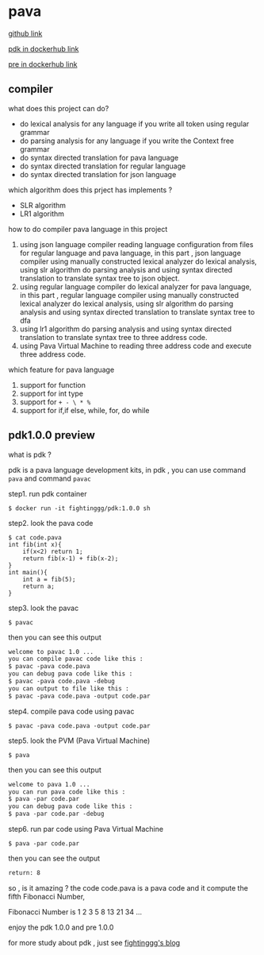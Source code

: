 # pava
[github link](https://github.com/fightinggg/compiler)

[pdk in dockerhub link](https://hub.docker.com/r/fightinggg/pdk)

[pre in dockerhub link](https://hub.docker.com/r/fightinggg/pre)

## compiler
what does this project can do? 
- do lexical analysis for any language if you write all token using regular grammar
- do parsing analysis for any language if you write the Context free grammar
- do syntax directed translation for pava language
- do syntax directed translation for regular language
- do syntax directed translation for json language

which algorithm does this prject has implements ?
- SLR algorithm
- LR1 algorithm

how to do compiler pava language in this project
1. using json language compiler reading language configuration from files for regular language and pava language, in this part , json language compiler using manually constructed lexical analyzer do lexical analysis, using slr algorithm do parsing analysis and using syntax directed translation to translate syntax tree to json object.
2. using regular language compiler do  lexical analyzer for pava language, in this part , regular language compiler using manually constructed lexical analyzer do lexical analysis, using slr algorithm do parsing analysis and using syntax directed translation to translate syntax tree to dfa
3. using lr1 algorithm do parsing analysis and using syntax directed translation to translate syntax tree to three address code.
4. using Pava Virtual Machine to reading three address code and execute three address code.

which feature for pava language
1. support for function
2. support for int type
3. support for `+ - \ * %`
4. support for if,if else, while, for, do while

## pdk1.0.0 preview
what is pdk ?

pdk is a pava language development kits, in pdk , you can use command `pava` and command `pavac`

step1. run pdk container
```shell
$ docker run -it fightinggg/pdk:1.0.0 sh
```

step2. look the pava code
```shell
$ cat code.pava
int fib(int x){
    if(x<2) return 1;
    return fib(x-1) + fib(x-2);
}
int main(){
    int a = fib(5);
    return a;
}
```

step3. look the pavac
```shell
$ pavac
```
then you can see this output
```txt
welcome to pavac 1.0 ...
you can compile pavac code like this :
$ pavac -pava code.pava
you can debug pava code like this :
$ pavac -pava code.pava -debug
you can output to file like this :
$ pavac -pava code.pava -output code.par
```

step4. compile pava code using pavac
```shell
$ pavac -pava code.pava -output code.par
```

step5. look the PVM (Pava Virtual Machine)
```shell
$ pava
```
then you can see this output 
```txt
welcome to pava 1.0 ...
you can run pava code like this :
$ pava -par code.par
you can debug pava code like this :
$ pava -par code.par -debug
```

step6. run par code using Pava Virtual Machine
```shell
$ pava -par code.par
```
then you can see the output 
```txt
return: 8
```

so , is it amazing ? the code code.pava is a pava code and it compute the fifth Fibonacci Number,

Fibonacci Number is 1 2 3 5 8 13 21 34 ...

enjoy the pdk 1.0.0 and pre 1.0.0

for more study about pdk , just see [fightinggg's blog](https://fightinggg.github.io/QV7MPO.html)